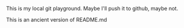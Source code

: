 This is my local git playground. Maybe I'll push it to github, maybe not.

This is an ancient version of README.md
